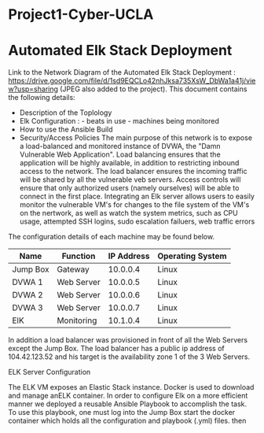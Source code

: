 # Project1-Cyber-UCLA
# Automated Elk Stack Deployment 
Link to the Network Diagram of the Automated Elk Stack Deployment : https://drive.google.com/file/d/1sd9EQCLo42nhJksa735XsW_DbWa1a41j/view?usp=sharing (JPEG also added to the project).
This document contains the following details:
- Description of the Toplology
- Elk Configuration : 
                    - beats in use
                    - machines being monitored
- How to use the Ansible Build
- Security/Access Policies
The main purpose of this network is to expose a load-balanced and monitored instance of DVWA, the "Damn Vulnerable Web Application".
Load balancing ensures that the application will be highly available, in addition to restricting inbound access to the network. The load balancer ensures the incoming traffic will be shared by all the vulnerable veb servers. Access controls will ensure that only authorized users (namely ourselves) will be able to connect in the first place.
Integrating an Elk server allows users to easily monitor the vulnerable VM's for changes to the file system of the VM's on the nertwork, as well as watch the system metrics, such as CPU usage, attempted SSH logins, sudo escalation failuers, web traffic errors 

The configuration details of each machine may be found below.

| Name     | Function           | IP Address      | Operating System |
|----------|--------------------|-----------------|------------------|
| Jump Box | Gateway            | 10.0.0.4        | Linux            |
| DVWA 1   |Web Server          | 10.0.0.5        | Linux            |
| DVWA 2   |Web Server          | 10.0.0.6        | Linux            |
| DVWA 3   |Web Server          | 10.0.0.7        | Linux            |
| ElK      |Monitoring          | 10.1.0.4        | Linux            |

In addition a load balancer was provisioned in front of all the Web Servers except the Jump Box. The load balancer has a public ip address of 104.42.123.52 and his target is the availability zone 1 of the 3 Web Servers.

ELK Server Configuration

The ELK VM exposes an Elastic Stack instance. Docker is used to download and manage anELK container.
In order to configure Elk on a more efficient manner we deployed a reusable Ansible Playbook to accomplish the task. To use this playbook, one must log into the Jump Box start the docker container which holds all the configuration and playbook (.yml) files. then 
